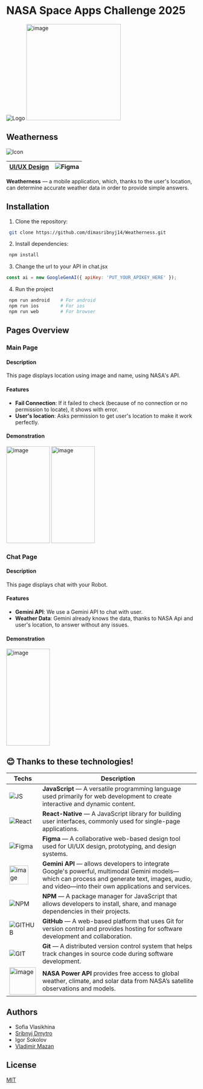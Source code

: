 # NASA Space Apps Challenge 2025

![Logo](https://assets.spaceappschallenge.org/media/images/Colorway2-Color_White3x.width-440.jpegquality-60.png)
<img width="250" height="254" alt="image" src="https://github.com/user-attachments/assets/589b055d-1ba0-4bbd-8bd6-52d97f9301b4" />



## Weatherness 
![Icon](https://i.ibb.co/1GVB8s4L/Icon-1.png)

|   [UI/UX Design](https://www.figma.com/design/0Gk9qM5WzTmTvaFd0uC3hB/dddd?node-id=0-1)     |       ![Figma](https://skillicons.dev/icons?i=figma)                                                                               |
|-----------------|--------------------------------------------------------------------------------------------|


**Weatherness** — a mobile application, which, thanks to the user's location, can determine accurate weather data in order to provide simple answers.

## Installation

1. Clone the repository:
```bash
 git clone https://github.com/dimasribnyj14/Weatherness.git
```

2. Install dependencies:
```bash
 npm install
```

3. Change the url to your API in chat.jsx
```js
const ai = new GoogleGenAI({ apiKey: 'PUT_YOUR_APIKEY_HERE' });
```
    
4. Run the project
```bash
 npm run android    # For android
 npm run ios        # For ios
 npm run web        # For browser
```

## Pages Overview

### Main Page
#### Description
This page displays location using image and name, using NASA's API.
#### Features
- **Fail Connection**: If it failed to check (because of no connection or no permission to locate), it shows with error.
- **User's location**: Asks permission to get user's location to make it work perfectly.
#### Demonstration
<img width="115" height="256" alt="image" src="https://github.com/user-attachments/assets/04971710-9b63-4186-8e9c-f29c7572a546" />
<img width="115" height="256" alt="image" src="https://github.com/user-attachments/assets/afc18094-e03a-4c6b-9d4c-d7b58e530076" />

### Chat Page
#### Description
This page displays chat with your Robot.
#### Features
- **Gemini API**: We use a Gemini API to chat with user.
- **Weather Data**: Gemini already knows the data, thanks to NASA Api and user's location, to answer without any issues.
#### Demonstration
<img width="115" height="256" alt="image" src="https://github.com/user-attachments/assets/96d8a5e4-fffb-4b43-837f-627e8d816502" />

## 😊 Thanks to these technologies!
| Techs      | Description                                                                                     |
|-----------------|--------------------------------------------------------------------------------------------|
| ![JS](https://skillicons.dev/icons?i=js)        | **JavaScript** — A versatile programming language used primarily for web development to create interactive and dynamic content. |
| ![React](https://skillicons.dev/icons?i=react)     | **React-Native** — A JavaScript library for building user interfaces, commonly used for single-page applications.                                                               |
| ![Figma](https://skillicons.dev/icons?i=figma)     | **Figma** — A collaborative web-based design tool used for UI/UX design, prototyping, and design systems.                                                                                     |
| <img width="50" height="50" alt="image" src="https://github.com/user-attachments/assets/d7051ce4-82a0-40c8-ac4e-0f6f502ddbba" />      | **Gemini API** — allows developers to integrate Google's powerful, multimodal Gemini models—which can process and generate text, images, audio, and video—into their own applications and services.                              |
| ![NPM](https://skillicons.dev/icons?i=npm)    | **NPM** — A package manager for JavaScript that allows developers to install, share, and manage dependencies in their projects.                                                     |
| ![GITHUB](https://skillicons.dev/icons?i=github)    | **GitHub** — A web-based platform that uses Git for version control and provides hosting for software development and collaboration.                                                                                     |
| ![GIT](https://skillicons.dev/icons?i=git)       | **Git** — A distributed version control system that helps track changes in source code during software development.                |
| <img width="70" height="72" alt="image" src="https://github.com/user-attachments/assets/6b4288aa-d806-4595-9ca2-69f8bbde67ce" />| **NASA Power API** provides free access to global weather, climate, and solar data from NASA’s satellite observations and models. |

## Authors
- Sofia Vlasikhina
- [Sribnyj Dmytro](https://www.github.com/dimasribnyj14)
- Igor Sokolov
- [Vladimir Mazan](https://github.com/CaptainGames12)

## License

[MIT](https://choosealicense.com/licenses/mit/)
